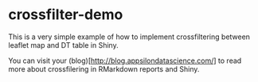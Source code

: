 # crossfilter-demo

This is a very simple example of how to implement crossfiltering between leaflet map and DT table in Shiny.

You can visit your (blog)[http://blog.appsilondatascience.com/] to read more about crossfilering in RMarkdown reports and Shiny.
